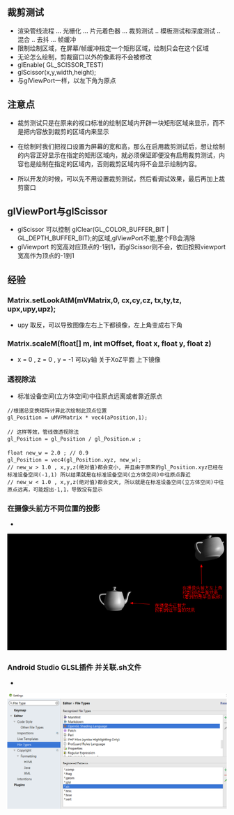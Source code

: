 ## 裁剪测试
* 渲染管线流程  ... 光栅化 ... 片元着色器 ... 裁剪测试 .. 模板测试和深度测试 .. 混合 .. 去抖 ... 帧缓冲
* 限制绘制区域，在屏幕/帧缓冲指定一个矩形区域，绘制只会在这个区域
* 无论怎么绘制，剪裁窗口以外的像素将不会被修改
* glEnable( GL_SCISSOR_TEST)
* glScissor(x,y,width,height); 
* 与glViewPort一样，以左下角为原点


## 注意点
* 裁剪测试只是在原来的视口标准的绘制区域内开辟一块矩形区域来显示，而不是把内容放到裁剪的区域内来显示

* 在绘制时我们把视口设置为屏幕的宽和高，那么在启用裁剪测试后，想让绘制的内容正好显示在指定的矩形区域内，就必须保证即便没有启用裁剪测试，内容也是绘制在指定的区域内，否则裁剪区域内将不会显示绘制内容。

* 所以开发的时候，可以先不用设置裁剪测试，然后看调试效果，最后再加上裁剪窗口

## glViewPort与glScissor 
* glScissor 可以控制 glClear(GL_COLOR_BUFFER_BIT | GL_DEPTH_BUFFER_BIT);的区域,glViewPort不能,整个FB会清除
* glViewport 的宽高对应顶点的-1到1，而glScissor则不会，依旧按照viewport宽高作为顶点的-1到1


## 经验
### Matrix.setLookAtM(mVMatrix,0,  cx,cy,cz,  tx,ty,tz,  upx,upy,upz);
* upy 取反，可以导致图像左右上下都镜像，左上角变成右下角

### Matrix.scaleM(float[] m, int mOffset,  float x, float y, float z)
* x = 0 , z = 0 ,  y = -1 可以y轴 关于XoZ平面 上下镜像

### 透视除法
* 标准设备空间(立方体空间)中往原点远离或者靠近原点    
```
//根据总变换矩阵计算此次绘制此顶点位置
gl_Position = uMVPMatrix * vec4(aPosition,1); 

// 这样等效，管线做透视除法
gl_Position = gl_Position / gl_Position.w ; 

float new_w = 2.0 ; // 0.9
gl_Position = vec4(gl_Position.xyz, new_w);
// new_w > 1.0 , x,y,z(绝对值)都会变小, 并且由于原来的gl_Position.xyz已经在标准设备空间(-1,1) 所以结果就是在标准设备空间(立方体空间)中往原点靠近
// new_w < 1.0 , x,y,z(绝对值)都会变大, 所以就是在标准设备空间(立方体空间)中往原点远离，可能超出-1,1，导致没有显示
```

### 在摄像头前方不同位置的投影
*
![camera_position_project](camera_position_project.png)

### Android Studio GLSL插件 并关联.sh文件
*
![install_GLSL_plugin_associate_sh_file](install_GLSL_plugin_associate_sh_file.png)